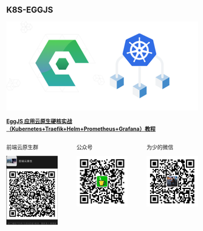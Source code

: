 ## K8S-EGGJS

<img src="app/public/images/banner.png" width="700px"/>

**[EggJS 应用云原生硬核实战（Kubernetes+Traefik+Helm+Prometheus+Grafana）教程]()**

<div style="display:flex;">
  <div>
    <p>前端云原生群</p>
    <img src="app/public/images/team-qrcode.png" width="200px"/>
  </div>
  <div style="margin-left: 50px">
    <p>公众号</p>
    <img src="app/public/images/tea-qrcode.png" width="200px"/>
  </div>
  <div style="margin-left: 50px">
    <p>为少的微信</p>
    <img src="app/public/images/me-qrcode.jpeg" width="200px"/>
  </div>
</div>
